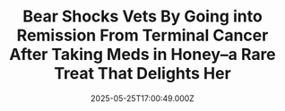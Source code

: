 ---
title: "Bear Shocks Vets By Going into Remission From Terminal Cancer After Taking Meds in Honey–a Rare Treat That Delights Her"
date: 2025-05-25T17:00:49.000Z
category: Human Kindness
externalLink: "https://www.goodnewsnetwork.org/bear-shocks-vets-by-going-into-remission-from-terminal-cancer-after-taking-meds-in-honey-a-rare-treat-that-delights-her/"
image: ""
excerpt: "A popular bear in the Edinburgh Zoo was diagnosed with terminal cancer and given just days to live, but she’s stunned experts by going into remission after taking medicine drenched in honey. The bleak diagnosis for the 13-year-old sun bear named ‘Babu’ was announced publicly to her supporters, while zookeepers tried to keep her comfortable […] The post Bear Shocks…"
---